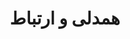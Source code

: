 ---
type: category
category: parent/empathy
name: empathy
title: همدلی و ارتباط
description:  اگر تمایل دارید با فرزندتان به صورت همدلانه‌تری گفتگو کنید و شنونده بهتری باشید، ‌مطالب این بخش می‌تواند برایتان مفید باشد.
order: 20
---